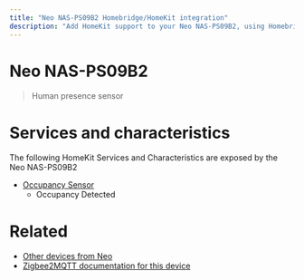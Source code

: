 ```yaml
---
title: "Neo NAS-PS09B2 Homebridge/HomeKit integration"
description: "Add HomeKit support to your Neo NAS-PS09B2, using Homebridge, Zigbee2MQTT and homebridge-z2m."
---
```

<!---
This file has been GENERATED using src/docgen/docgen.ts
DO NOT EDIT THIS FILE MANUALLY!
-->
# Neo NAS-PS09B2
> Human presence sensor


# Services and characteristics
The following HomeKit Services and Characteristics are exposed by
the Neo NAS-PS09B2

* [Occupancy Sensor](../../sensors.md)
  * Occupancy Detected


# Related
* [Other devices from Neo](../index.md#neo)
* [Zigbee2MQTT documentation for this device](https://www.zigbee2mqtt.io/devices/NAS-PS09B2.html)